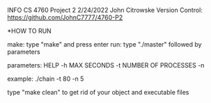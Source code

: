 INFO
CS 4760
Project 2
2/24/2022
John Citrowske
Version Control: https://github.com/JohnC7777/4760-P2

*HOW TO RUN

make: type "make" and press enter
run: type "./master" followed by parameters

parameters:
  HELP -h
  MAX SECONDS -t
  NUMBER OF PROCESSES -n

example: ./chain -t 80 -n 5

type "make clean" to get rid of your object and executable files
